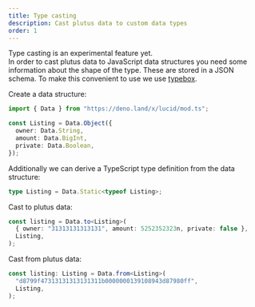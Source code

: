 ```yaml
---
title: Type casting
description: Cast plutus data to custom data types
order: 1
---
```


Type casting is an experimental feature yet.\
In order to cast plutus data to JavaScript data structures you need some
information about the shape of the type. These are stored in a JSON schema. To
make this convenient to use we use
[typebox](https://github.com/sinclairzx81/typebox).

Create a data structure:

```ts
import { Data } from "https://deno.land/x/lucid/mod.ts";

const Listing = Data.Object({
  owner: Data.String,
  amount: Data.BigInt,
  private: Data.Boolean,
});
```

Additionally we can derive a TypeScript type definition from the data structure:

```ts
type Listing = Data.Static<typeof Listing>;
```

Cast to plutus data:

```ts
const listing = Data.to<Listing>(
  { owner: "31313131313131", amount: 5252352323n, private: false },
  Listing,
);
```

Cast from plutus data:

```ts
const listing: Listing = Data.from<Listing>(
  "d8799f47313131313131311b0000000139108943d87980ff",
  Listing,
);
```
